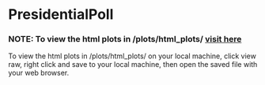 # PresidentialPoll
### NOTE: To view the html plots in /plots/html_plots/ [visit here](http://web.eecs.utk.edu/~jlangst6/COSC545/)
To view the html plots in /plots/html_plots/ on your local machine, click view raw, right click and save to your local machine, then open the saved file with your web browser.   
